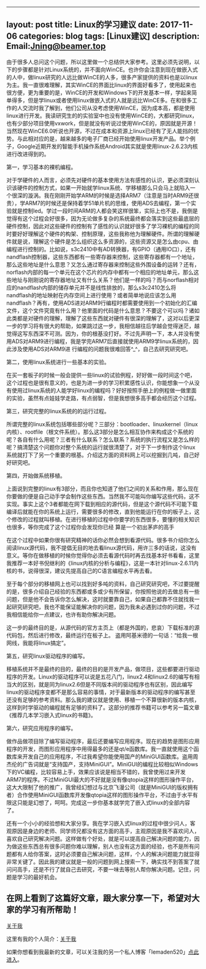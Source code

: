 
---
layout: post
title: Linux的学习建议
date: 2017-11-06
categories: blog
tags: [Linux建议]
description: Email:Jning@beamer.top
---

由于很多人总问这个问题，所以这里做一个总结供大家参考。这里必须先说明，以下的步骤都是针对Linux系统的，并不面向WinCE。也许你会注意到现在做嵌入式的人中，做linux研究的人远比做WinCE的人多，很多产家提供的资料也是以linux为主。我一直很难理解，其实WinCE的界面比linux的界面好看多了，使用起来也很方便，更为重要的是，WinCE的开发和Windows下的开发基本一样，学起来简单得多，但是学linux或者使用linux做嵌入式的人就是远比WinCE多。在和很多工作的人交流时我了解到，他们公司从没考虑使用WinCE，因为成本高，都是使用linux进行开发。我读研究生的的实验室中也没有使用WinCE的，大都研究linux，也有少部分项目使用vxwork，但是就没有听说过使用WinCE的，原因就是开源！当然现在WinCE6.0听说也开源，不过在成本和资源上linux已经有了无人能挡的优势。与此相对应的是，越来越多的电子厂商已经开始使用linux开发产品。举个例子，Google近期开发的智能手机操作系统Android其实就是使用linux-2.6.23内核进行改进得到的。　　


第一，学习基本的裸机编程。

对于学硬件的人而言，必须先对硬件的基本使用方法有感性的认识，更必须深刻认识该硬件的控制方式，如果一开始就学linux系统、学移植那么只会马上就陷入一个很深的漩涡。我在刚刚开始学ARM的时候是选择ARM7（注意是当时ARM9还很贵），学ARM7的时候还是保持着学51单片机的思维，使用ADS去编程，第一个实验就是控制led。学过一段时间ARM的人都会笑这样很笨，实际上也不是，我倒是觉得有这个过程会好很多，因为无论做多复杂的系统最终都会落实到这些最底层的硬件控制，因此对这些硬件的控制有了感性的认识就好很多了学习裸机的编程的同时要好好理解这个硬件的构架、控制原理，这些我称他为理解硬件。所谓的理解硬件就是说，理解这个硬件是怎么组织这么多资源的，这些资源又是怎么由cpu、由编程进行控制的。比如说，s3c2410中有AD转换器，有GPIO（通用IO口），还有nandflash控制器，这些东西都有一些寄存器来控制，这些寄存器都有一个地址，那么这些地址是什么意思？又怎么通过寄存器来控制这些外围设备的运转？还有，norflash内部的每一个单元在这个芯片的内存中都有一个相应的地址单元，那么这些地址与刚刚说的寄存器地址又有什么关系？他们是一样的吗？而与norflash相对应的nandflash内部的储存单元并不是线性排放的，那么s3c2410怎么将nandflash的地址映射在内存空间上进行使用？或者简单地说应该怎么用nandflash？再有，使用ADS进对ARM9行编程时都需要使用到一个初始化的汇编文件，这个文件究竟有什么用？他里面的代码是什么意思？不要这个可以吗？诸如此类都是对硬件的理解，理解了这些东西就对硬件有很深的理解了，这对以后更深一步的学习将有很大的帮助，如果跳过这一步，我相信越往后学越会觉得迷茫，越觉得这写东西深不可测。因为，你的根基没打好。不过先声明一下，本人并没有使用ADS对ARM9进行编程，我是学完ARM7后直接就使用ARM9学linux系统的，因此涉及使用ADS对ARM9进
行编程的问题我很难回答^_^，自己去研究研究吧。

第二，使用linux系统进行一些基本的实验。

在买一套板子的时候一般会提供一些linux的试验例程，好好做一段时间这个吧，这个过程也是很有意义的，也是为进一步的学习积累感性认识，你能想象一个从没有使用过linux系统的人能学好linux的编程吗？好好按照手册上的例程做一做里面的实验，虽然有点娃娃学走路，有点弱智，但是我想很多高手都会经历这个过程。

第三，研究完整的linux系统的的运行过程。

所谓完整的linux系统包括哪些部分呢？三部分：bootloader、linuxkernel（linux内核）、rootfile（根文件系统）。那么这3部分是怎么相互协作来构成这个系统的呢？各自有什么用呢？三者有什么联系？怎么联系？系统的执行流程又是怎么样的呢？搞清楚这个问题你对整个系统的运行就很清楚了，对于下一步制作这个linux系统就打下了另一个重要的根基。介绍这方面的资料网上可以挖掘到几吨，自己好好研究吧。


第四，开始做系统移植。

上面说到完整的linux有3部分，而且你也知道了他们之间的关系和作用，那么现在你要做的便是自己动手学会制作这些东西。当然我不可能叫你编写这些代码，这不实现。事实上这个3者都能在网下载到相应的源代码，但是这个源代码不可能下载编译后就能在你的系统上运行，需要很多的修改，直到他能运行在你的板子上，这个修改的过程就叫移植。在进行移植的过程中你要学的东西很多，要懂的相关知识也很多，等你完成了这个过程你会发现你已经
算是一个初出茅庐的高手

在这个过程中如果你很有研究精神的话你必然会想到看源代码。很多书介绍你怎么阅读linux源代码，我不提倡无目的地去看linux源代码，用许三多的话说，这没有意义。等你在做移植的时候你觉得你必须去看源代码时再去找基本好书看看，这里我推荐一本好书倪继利的《linux内核的分析与编程》，这是一本针对linux-2.6.11内核的书，说得很深，建议先提高自己的C语言编程水平再去看。

至于每个部分的移植网上也可以找到好多吨的资料，自己研究研究吧，不过要提醒的是，很多介绍自己经验的东西都或多或少有所保留，你按照他说的去做总有一些问题，但是他不会告诉你怎么解决，这时就要靠自己，如果自己都靠不住就找我一起研究研究吧，我也不能保证能解决你的问题，因为我未必遇到过你的问题，不过我相信能给你一点建议，也许有助你解决问题。

这一步的最终目的是，从源代码的官方主页上（都是外国的，悲哀）下载标准的源代码包，然后进行修改，最终运行在板子上。
盗用阿基米德的一句话：“给我一根网线，我能将linux搞定”。　　


第五，研究linux驱动程序的编写。

移植系统并不是最终的目的，最终的目的是开发产品，做项目，这些都要进行驱动程序的开发。Linux的驱动程序可以说是五花八门，linux2.4和linux2.6的编写有相当大的区别，就是同为linux2.6但是不同版本间的驱动程序也有区别，因此编写linux的驱动程序变都不是那么容易的事情，对于最新版本的驱动程序的编写甚至还没有足够的参考资料。那么我的建议就是使用、移植一个不算很新的版本内核，这样到时学驱动的编程就有足够的资料了。这部分的推荐书籍可以参考另一篇文章《推荐几本学习嵌入式linux的书籍》。　　


第六，研究应用程序的编写。

做作品做项目除了编写驱动程序，最后还要编写应用程序。现在的趋势是图形应用程序的开发，而图形应用程序中用得最多的还是qt/e函数库。我一直就使用这个函数库来开发自己的应用程序，不过我希望你能使用国产的MiniGUI函数库。盗用周杰伦的广告词就是“支持国产，支持MiniGUI”。MiniGUI的编程比较相似Windows下的VC编程，比较容易上手，效果应该说是相当不错的，我曾使用过来开发ARM7的程序。不过MiniGUI最大的不好就是没有像qtopia这样的图形操作平台，这大大限制了他的推广，我曾经幻想过与北京飞漫公司（就是MiniGUI的版权拥有者）合作使用MiniGUI函数库开发像qtopia这样的图形操作平台，不过由于水平有限这只能是幻想了，呵呵。完成这一步你基本就学完了嵌入式linux的全部内容了。


还有一个小小的经验想和大家分享。我在学习嵌入式linux的过程中很少问人，客观原因是身边的老师、同学师兄都没有这方面的高手，主观原因是我不喜欢问人，喜欢自己研究解决问题。这样做有个好处，就是可以提高自己解决问题的能力，因为做这些东西总有很多问题你难以理解，别人也没有这方面的经验，也不是所有问题都有人给你答案，这时必须要自己解决问题，这样，个人的解决问题能力就显得非常关键了。因此我的建议就是一般的问题到网上搜索一下，确实找不到答案了就问问高手，还是不行了就自己去研究，不要一味去等别人帮你解决问题。记住，问题是学习的最好机会。


在网上看到了这篇好文章，跟大家分享一下，希望对大家的学习有所帮助！
---

[关于我](http://beamer.top/about/)

这里有我的个人简介：[关于我](http://beamer.top/about/)

如果你想看到我最新的文章，可以关注我的另一个私人博客「lemaden520」[点此进入](https://liuning.vip/)。